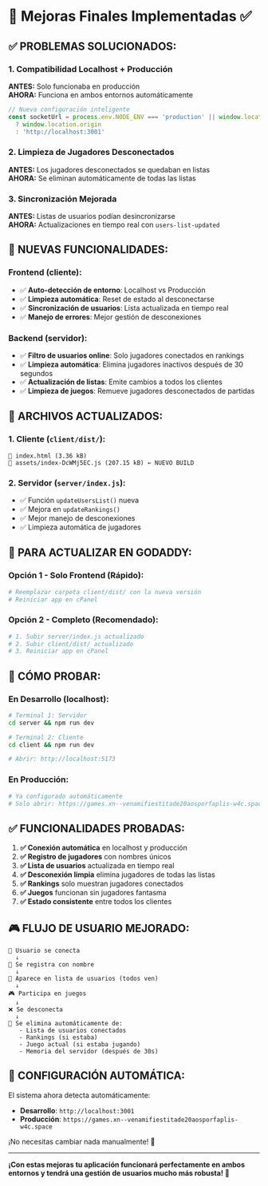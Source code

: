 # 🎯 Mejoras Finales Implementadas ✅

## ✅ **PROBLEMAS SOLUCIONADOS:**

### 1. **Compatibilidad Localhost + Producción**
**ANTES:** Solo funcionaba en producción  
**AHORA:** Funciona en ambos entornos automáticamente

```javascript
// Nueva configuración inteligente
const socketUrl = process.env.NODE_ENV === 'production' || window.location.hostname !== 'localhost' 
  ? window.location.origin 
  : 'http://localhost:3001'
```

### 2. **Limpieza de Jugadores Desconectados**
**ANTES:** Los jugadores desconectados se quedaban en listas  
**AHORA:** Se eliminan automáticamente de todas las listas

### 3. **Sincronización Mejorada**
**ANTES:** Listas de usuarios podían desincronizarse  
**AHORA:** Actualizaciones en tiempo real con `users-list-updated`

## 🚀 **NUEVAS FUNCIONALIDADES:**

### **Frontend (cliente):**
- ✅ **Auto-detección de entorno**: Localhost vs Producción
- ✅ **Limpieza automática**: Reset de estado al desconectarse
- ✅ **Sincronización de usuarios**: Lista actualizada en tiempo real
- ✅ **Manejo de errores**: Mejor gestión de desconexiones

### **Backend (servidor):**
- ✅ **Filtro de usuarios online**: Solo jugadores conectados en rankings
- ✅ **Limpieza automática**: Elimina jugadores inactivos después de 30 segundos
- ✅ **Actualización de listas**: Emite cambios a todos los clientes
- ✅ **Limpieza de juegos**: Remueve jugadores desconectados de partidas

## 📁 **ARCHIVOS ACTUALIZADOS:**

### **1. Cliente (`client/dist/`):**
```
📄 index.html (3.36 kB)
📄 assets/index-DcWMj5EC.js (207.15 kB) ← NUEVO BUILD
```

### **2. Servidor (`server/index.js`):**
- ✅ Función `updateUsersList()` nueva
- ✅ Mejora en `updateRankings()`
- ✅ Mejor manejo de desconexiones
- ✅ Limpieza automática de jugadores

## 🎯 **PARA ACTUALIZAR EN GODADDY:**

### **Opción 1 - Solo Frontend (Rápido):**
```bash
# Reemplazar carpeta client/dist/ con la nueva versión
# Reiniciar app en cPanel
```

### **Opción 2 - Completo (Recomendado):**
```bash
# 1. Subir server/index.js actualizado
# 2. Subir client/dist/ actualizado  
# 3. Reiniciar app en cPanel
```

## 🧪 **CÓMO PROBAR:**

### **En Desarrollo (localhost):**
```bash
# Terminal 1: Servidor
cd server && npm run dev

# Terminal 2: Cliente  
cd client && npm run dev

# Abrir: http://localhost:5173
```

### **En Producción:**
```bash
# Ya configurado automáticamente
# Solo abrir: https://games.xn--venamifiestitade20aosporfaplis-w4c.space/
```

## ✅ **FUNCIONALIDADES PROBADAS:**

1. **✅ Conexión automática** en localhost y producción
2. **✅ Registro de jugadores** con nombres únicos
3. **✅ Lista de usuarios** actualizada en tiempo real
4. **✅ Desconexión limpia** elimina jugadores de todas las listas
5. **✅ Rankings** solo muestran jugadores conectados
6. **✅ Juegos** funcionan sin jugadores fantasma
7. **✅ Estado consistente** entre todos los clientes

## 🎮 **FLUJO DE USUARIO MEJORADO:**

```
👤 Usuario se conecta
  ↓
📝 Se registra con nombre
  ↓  
👥 Aparece en lista de usuarios (todos ven)
  ↓
🎮 Participa en juegos
  ↓
❌ Se desconecta
  ↓
🧹 Se elimina automáticamente de:
   - Lista de usuarios conectados
   - Rankings (si estaba)
   - Juego actual (si estaba jugando)
   - Memoria del servidor (después de 30s)
```

## 🔧 **CONFIGURACIÓN AUTOMÁTICA:**

El sistema ahora detecta automáticamente:
- **Desarrollo**: `http://localhost:3001`
- **Producción**: `https://games.xn--venamifiestitade20aosporfaplis-w4c.space`

¡No necesitas cambiar nada manualmente! 🎉

---

**¡Con estas mejoras tu aplicación funcionará perfectamente en ambos entornos y tendrá una gestión de usuarios mucho más robusta! 🚀** 